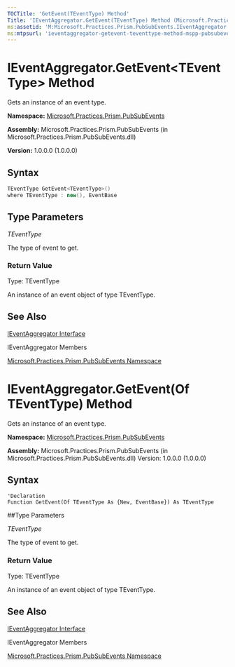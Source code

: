 ```yaml
---
TOCTitle: 'GetEvent(TEventType) Method'
Title: 'IEventAggregator.GetEvent(TEventType) Method (Microsoft.Practices.Prism.PubSubEvents)'
ms:assetid: 'M:Microsoft.Practices.Prism.PubSubEvents.IEventAggregator.GetEvent\`\`1'
ms:mtpsurl: 'ieventaggregator-getevent-teventtype-method-mspp-pubsubevents.md'
---
```


# IEventAggregator.GetEvent&lt;TEventType&gt; Method

Gets an instance of an event type.

**Namespace:** [Microsoft.Practices.Prism.PubSubEvents](/patterns-practices/reference/mspp-mvvm-namespace)

**Assembly:** Microsoft.Practices.Prism.PubSubEvents (in Microsoft.Practices.Prism.PubSubEvents.dll) 

**Version:** 1.0.0.0 (1.0.0.0)

## Syntax

```C#  
TEventType GetEvent<TEventType>()
where TEventType : new(), EventBase
```

## Type Parameters

*TEventType*  

The type of event to get.

### Return Value

Type: TEventType

An instance of an event object of type TEventType.

## See Also

[IEventAggregator Interface](/patterns-practices/reference/bindablebase-class-mspp-mvvm)

IEventAggregator Members

[Microsoft.Practices.Prism.PubSubEvents Namespace](/patterns-practices/reference/mspp-mvvm-namespace)


# IEventAggregator.GetEvent(Of TEventType) Method

Gets an instance of an event type.

**Namespace:** [Microsoft.Practices.Prism.PubSubEvents](/patterns-practices/reference/mspp-mvvm-namespace)

**Assembly:** Microsoft.Practices.Prism.PubSubEvents (in Microsoft.Practices.Prism.PubSubEvents.dll) Version: 1.0.0.0 (1.0.0.0)

## Syntax

```VB  
'Declaration
Function GetEvent(Of TEventType As {New, EventBase}) As TEventType
```

##Type Parameters

*TEventType*  

The type of event to get.

### Return Value

Type: TEventType

An instance of an event object of type TEventType.

## See Also

[IEventAggregator Interface](/patterns-practices/reference/bindablebase-class-mspp-mvvm)

IEventAggregator Members

[Microsoft.Practices.Prism.PubSubEvents Namespace](/patterns-practices/reference/mspp-mvvm-namespace)